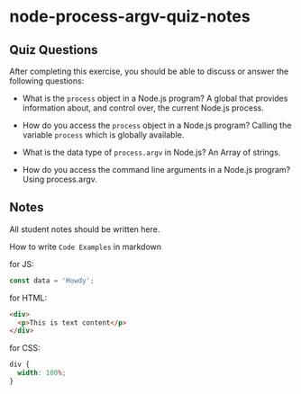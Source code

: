 # node-process-argv-quiz-notes

## Quiz Questions

After completing this exercise, you should be able to discuss or answer the following questions:

- What is the `process` object in a Node.js program?
  A global that provides information about, and control over, the current Node.js process.

- How do you access the `process` object in a Node.js program?
  Calling the variable `process` which is globally available.

- What is the data type of `process.argv` in Node.js?
  An Array of strings.

- How do you access the command line arguments in a Node.js program?
  Using process.argv.

## Notes

All student notes should be written here.

How to write `Code Examples` in markdown

for JS:

```javascript
const data = 'Howdy';
```

for HTML:

```html
<div>
  <p>This is text content</p>
</div>
```

for CSS:

```css
div {
  width: 100%;
}
```
